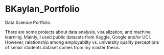 # BKaylan_Portfolio
Data Science Portfolio

There are some projects about data analysis, visualization, and machine learning. Mainly, I used public datasets from Kaggle, Google and/or UCI. However, relationship among employabilty vs. university quality perceptions of senior students dataset comes from my master thesis.
